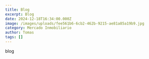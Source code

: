 ```yaml
---
title: Blog
excerpt: Blog
date: 2024-12-18T16:34:00.000Z
image: /images/uploads/fee561b6-6cb2-462b-9215-ae81a85a19b9.jpg
category: Mercado Inmobiliario
author: Tomas
tags: []
---
```

blog
